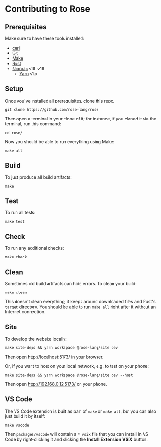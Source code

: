# Contributing to Rose

## Prerequisites

Make sure to have these tools installed:

- [curl][]
- [Git][]
- [Make][]
- [Rust][]
- [Node.js][] v16-v18
  - [Yarn][] v1.x

## Setup

Once you've installed all prerequisites, clone this repo.

```
git clone https://github.com/rose-lang/rose
```

Then open a terminal in your clone of it; for instance, if you cloned it via the terminal, run this command:

```
cd rose/
```

Now you should be able to run everything using Make:

```
make all
```

## Build

To just produce all build artifacts:

```
make
```

## Test

To run all tests:

```
make test
```

## Check

To run any additional checks:

```
make check
```

## Clean

Sometimes old build artifacts can hide errors. To clean your build:

```
make clean
```

This doesn't clean everything; it keeps around downloaded files and Rust's
`target` directory. You should be able to run `make all` right after it without
an Internet connection.

## Site

To develop the website locally:

```
make site-deps && yarn workspace @rose-lang/site dev
```

Then open http://localhost:5173/ in your browser.

Or, if you want to host on your local network, e.g. to test on your phone:

```
make site-deps && yarn workspace @rose-lang/site dev --host
```

Then open http://192.168.0.12:5173/ on your phone.

## VS Code

The VS Code extension is built as part of `make` or `make all`, but you can also
just build it by itself:

```
make vscode
```

Then `packages/vscode` will contain a `*.vsix` file that you can install in VS
Code by right-clicking it and clicking the **Install Extension VSIX** button.

[curl]: https://curl.se/
[git]: https://git-scm.com/downloads
[make]: https://en.wikipedia.org/wiki/Make_(software)
[node.js]: https://nodejs.org/en/download
[rust]: https://www.rust-lang.org/tools/install
[yarn]: https://classic.yarnpkg.com/lang/en/docs/install
